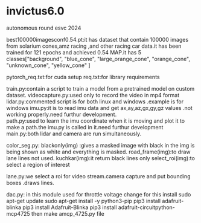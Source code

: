 # invictus6.0
autonomous round esvc 2024

best100000imagesconf0.54.pt:it has dataset that contain 100000 images from solarium cones,amz racing ,and other racing car data.it has been trained for 121 epochs and achieved 0.54 MAP.it has 5 classes["background", "blue_cone", "large_orange_cone", "orange_cone", "unknown_cone", "yellow_cone" ]

pytorch_req.txt:for cuda setup
req.txt:for library requirements

train.py:contain a script to train a model from a pretrained model on custom dataset.
videocapture.py:used only to record the video in mp4 format
lidar.py:commented script is for both linux and windows .example is for windows
imu.py:it is to read imu data and get ax,ay,az,gx,gy,gz values .not working properly.need furthur development.  
path.py:used to learn the imu coordinate when it is moving and plot it to make a path.the imu.py is called in it.need furthur development
main.py:both lidar and camera are run simultaneously.

color_seg.py:
blackonly(img) :gives a masked image with black in the img is being shown as white and everything is masked.
road_frame(img):to draw lane lines not used.
kuchkar(img):it return black lines only
select_roi(img):to select a region of interest

lane.py:we select a roi for video stream.camera capture and put bounding boxes .draws lines.

dac.py: in this module used for throttle voltage change for this install sudo apt-get update
sudo apt-get install -y python3-pip
pip3 install adafruit-blinka
pip3 install Adafruit-Blinka
pip3 install adafruit-circuitpython-mcp4725
then make amcp_4725.py file 
